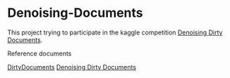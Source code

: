 # Denoising-Documents

This project trying to participate in the kaggle competition [Denoising Dirty Documents](https://www.kaggle.com/c/denoising-dirty-documents/overview).

Reference documents

[DirtyDocuments](https://github.com/kayoyin/DirtyDocuments)
[Denoising Dirty Documents](https://colinpriest.com/2015/08/01/denoising-dirty-documents-part-1/)


